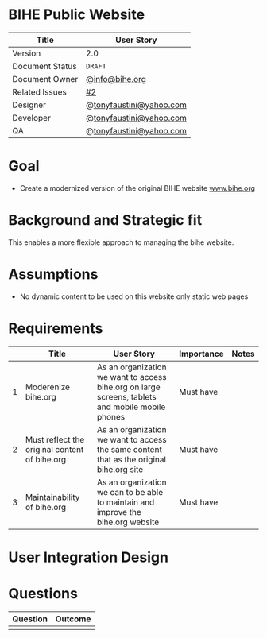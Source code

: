 # BIHE Public Website

|      Title        |   User Story                  |
| ------------------| ----------------------------- |
| Version           |     2.0                       |
| Document Status   |     `DRAFT`                   |
| Document Owner    |     @info@bihe.org            |
| Related Issues    |     [#2](../../issues/2)      |
| Designer          |     @tonyfaustini@yahoo.com   |
| Developer         |     @tonyfaustini@yahoo.com   |
| QA                |     @tonyfaustini@yahoo.com   |

# Goal

* Create a modernized version of the original BIHE website www.bihe.org

# Background and Strategic fit

This enables a more flexible approach to managing the bihe website.

# Assumptions

* No dynamic content to be used on this website only static web pages

# Requirements

|   |     Title               |   User Story                  |   Importance           |      Notes               |
| - | ----------------------- | ----------------------------- | ---------------------- | ------------------------ |
| 1 | Moderenize bihe.org | As an organization we want to access bihe.org on large screens, tablets and mobile mobile phones                   | Must have           |            |
| 2 | Must reflect the original content of bihe.org            | As an organization we want to access the same content that as the original bihe.org site                  | Must have           |              |
| 3 | Maintainability of bihe.org            | As an organization we can to be able to maintain and improve the bihe.org website                 | Must have           |              |

# User Integration Design

# Questions

|      Question                           |   Outcome                                 |
| ----------------------------------------| ------------------------------------------|
|                                         |                                           |

